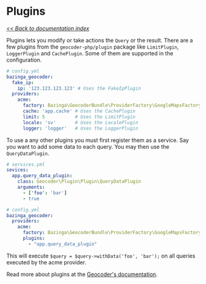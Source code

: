 # Plugins

*[<< Back to documentation index](Resources/doc/index.md)*

Plugins lets you modify or take actions the `Query` or the result. There are a few plugins from the `geocoder-php/plugin` 
package like `LimitPlugin`, `LoggerPlugin` and `CachePlugin`. Some of them are supported in the configuration. 

```yaml
# config.yml
bazinga_geocoder:
  fake_ip:
    ip: '123.123.123.123' # Uses the FakeIpPlugin
  providers:
    acme:
      factory: Bazinga\GeocoderBundle\ProviderFactory\GoogleMapsFactory
      cache: 'app.cache' # Uses the CachePlugin
      limit: 5           # Uses the LimitPlugin
      locale: 'sv'       # Uses the LocalePlugin
      logger: 'logger'   # Uses the LoggerPlugin
``` 

To use a any other plugins you must first register them as a service. Say you want to add some data to each query. You
may then use the `QueryDataPlugin`. 

```yaml
# services.yml
sevices: 
  app.query_data_plugin:
    class: Geocoder\Plugin\Plugin\QueryDataPlugin
    arguments: 
      - ['foo': 'bar']
      - true
```

```yaml
# config.yml
bazinga_geocoder:
  providers:
    acme:
      factory: Bazinga\GeocoderBundle\ProviderFactory\GoogleMapsFactory
      plugins: 
        - "app.query_data_plugin"
``` 

This will execute `$query = $query->withData('foo', 'bar');` on all queries executed by the acme provider.

Read more about plugins at the [Geocoder's documentation](https://github.com/geocoder-php/Geocoder). 
